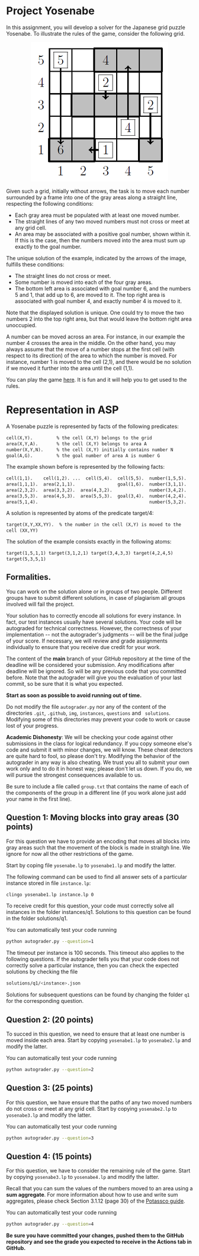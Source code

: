 # Project Yosenabe

In this assignment, you will develop a solver for the Japanese grid puzzle Yosenabe. To illustrate the rules of the game, consider the following grid.
<p align="center">
  <img src="img/yosenabe.png">
</p>
Given such a grid, initially without arrows, the task is to move each number surrounded by a frame into one of the gray areas along a straight line, respecting the following conditions:
<ul>
  <li> Each gray area must be populated with at least one moved number.</li>
  <li> The straight lines of any two moved numbers must not cross or meet at any grid cell.</li>
  <li> An area may be associated with a positive goal number, shown within it. If this is the case, then the numbers moved into the area must sum up exactly to the goal number.</li>
</ul>
The unique solution of the example, indicated by the arrows of the image, fulfills these conditions:
<ul>
  <li> The straight lines do not cross or meet.</li>
  <li> Some number is moved into each of the four gray areas.</li>
  <li> The bottom left area is associated with goal number 6, and the numbers 5 and 1, that add up to 6, are moved to it. The top right area is associated with goal number 4, and exactly number 4 is moved to it.</li>
</ul>
<p>
Note that the displayed solution is unique. One could try to move the two numbers 2 into the top right area, but that would leave the bottom right area unoccupied.
</p>
<p>
A number can be moved across an area. For instance, in our example the number 4 crosses the area in the middle. On the other hand, you may always assume that the move of a number stops at the first cell (with respect to its direction) of the area to which the number is moved. For instance, number 1 is moved to the cell (2,1), and there would be no solution if we moved it further into the area until the cell (1,1).
</p>
<p>
You can play the game <a href="https://www.janko.at/Raetsel/Yosenabe/">here</a>. It is fun and it will help you to get used to the rules.
</p>

# Representation in ASP

A Yosenabe puzzle is represented by facts of the following predicates:
```
cell(X,Y).         % the cell (X,Y) belongs to the grid
area(X,Y,A).       % the cell (X,Y) belongs to area A
number(X,Y,N).     % the cell (X,Y) initially contains number N
goal(A,G).         % the goal number of area A is number G
```
The example shown before is represented by the following facts:
```
cell(1,1).    cell(1,2). ...  cell(5,4).  cell(5,5).  number(1,5,5).
area(1,1,1).  area(2,1,1).                goal(1,6).  number(3,1,1).
area(2,3,2).  area(3,3,2).  area(4,3,2).              number(3,4,2).
area(3,5,3).  area(4,5,3).  area(5,5,3).  goal(3,4).  number(4,2,4).
area(5,1,4).                                          number(5,3,2).
```
A solution is represented by atoms of the predicate target/4:
```
target(X,Y,XX,YY).  % the number in the cell (X,Y) is moved to the cell (XX,YY)
```
The solution of the example consists exactly in the following atoms:
```
target(1,5,1,1) target(3,1,2,1) target(3,4,3,3) target(4,2,4,5) target(5,3,5,1)
```

## Formalities.
You can work on the solution alone or in groups of two people. Different groups have to submit different solutions, in case of plagiarism all groups involved will fail the project.

Your solution has to correctly encode all solutions for every instance. In fact, our test instances usually have several solutions. Your code will be autograded for technical correctness. However, the correctness of your implementation -- not the autograder's judgments -- will be the final judge of your score. If necessary, we will review and grade assignments individually to ensure that you receive due credit for your work.

The content of the **main** branch of your GitHub repository at the time of the deadline will be considered your submission. Any modifications after deadline will be ignored. So will be any previous code that you committed before. Note that the autograder will give you the evaluation of your last commit, so be sure that it is what you expected.

**Start as soon as possible to avoid running out of time.**

Do not modify the file ```autograder.py``` nor any of the content of the directories ```.git```, ```.github```, ```img```, ```instances```, ```questions``` and ``` solutions```. Modifying some of this directories may prevent your code to work or cause lost of your progress. 

**Academic Dishonesty**: We will be checking your code against other submissions in the class for logical redundancy. If you copy someone else's code and submit it with minor changes, we will know. These cheat detectors are quite hard to fool, so please don't try. Modifying the behavior of the autograder in any way is also cheating. We trust you all to submit your own work only and to do it in honest way; please don't let us down. If you do, we will pursue the strongest consequences available to us.

Be sure to include a file called ```group.txt``` that contains the name of each of the components of the group in a different line (if you work alone just add your name in the first line).

## Question 1: Moving blocks into gray areas (30 points)

For this question we have to provide an encoding that moves all blocks into gray areas such that the movement of the block is made in straitgh line. We ignore for now all the other restrictions of the game.

Start by coping file ```yosenabe.lp``` to ```yosenabe1.lp``` and modify the latter.

The following command can be used to find all answer sets of a particular instance stored in file ```instance.lp```:
```sh
clingo yosenabe1.lp instance.lp 0
```
To receive credit for this question, your code must correctly solve all instances in the folder instances/q1. Solutions to this question can be found in the folder solutions/q1.

You can automatically test your code running
```sh
python autograder.py --question=1
```
The timeout per instance is 100 seconds. This timeout also applies to the following questions.
If the autograder tells you that your code does not correctly solve a particular instance, then you can check the expected solutions by checking the file
```sh
solutions/q1/<instance>.json
```
Solutions for subsequent questions can be found by changing the folder ```q1``` for the corresponding question.

## Question 2: (20 points)

To succed in this question, we need to ensure that at least one number is moved inside each area. Start by copying ```yosenabe1.lp``` to ```yosenabe2.lp``` and modify the latter.

You can automatically test your code running
```sh
python autograder.py --question=2
```

## Question 3: (25 points)

For this question, we have ensure that the paths of any two moved numbers do not cross or meet at any grid cell. Start by copying ```yosenabe2.lp``` to ```yosenabe3.lp``` and modify the latter.

You can automatically test your code running
```sh
python autograder.py --question=3
```

## Question 4: (15 points)

For this question, we have to consider the remaining rule of the game.  Start by copying ```yosenabe3.lp``` to ```yosenabe4.lp``` and modify the latter.

Recall that you can sum the values of the numbers moved to an area using a **sum aggregate**. For more information about how to use and write sum aggregates, please check Section 3.1.12 (page 30) of the [Potassco guide](https://github.com/potassco/guide/releases/tag/v2.2.0).

You can automatically test your code running
```sh
python autograder.py --question=4
```

**Be sure you have committed your changes, pushed them to the GitHub repository and see the grade you expected to receive in the Actions tab in GitHub.**
